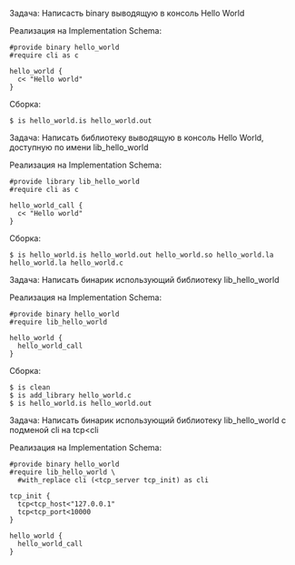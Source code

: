 Задача:
  Написасть binary выводящую в консоль Hello World

Реализация на Implementation Schema:

    #provide binary hello_world
    #require cli as c

    hello_world {
      c< "Hello world"
    }

Сборка:

    $ is hello_world.is hello_world.out

Задача:
  Написать библиотеку выводящую в консоль Hello World, доступную по имени lib_hello_world

Реализация на Implementation Schema:

    #provide library lib_hello_world
    #require cli as c

    hello_world_call {
      c< "Hello world"
    }

Сборка:

    $ is hello_world.is hello_world.out hello_world.so hello_world.la hello_world.la hello_world.c

Задача:
  Написать бинарик использующий библиотеку lib_hello_world
  
Реализация на Implementation Schema:

    #provide binary hello_world
    #require lib_hello_world
    
    hello_world {
      hello_world_call
    }
    
Сборка:

    $ is clean
    $ is add_library hello_world.c
    $ is hello_world.is hello_world.out

Задача:
  Написать бинарик использующий библиотеку lib_hello_world с подменой cli на tcp<cli
  
Реализация на Implementation Schema:

    #provide binary hello_world
    #require lib_hello_world \
      #with_replace cli (<tcp_server tcp_init) as cli
    
    tcp_init {
      tcp<tcp_host<"127.0.0.1"
      tcp<tcp_port<10000
    }
    
    hello_world {
      hello_world_call
    }


